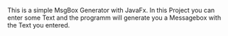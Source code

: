 This is a simple MsgBox Generator with JavaFx. In this Project you can enter some Text and the programm will generate you a Messagebox with the Text you entered.
